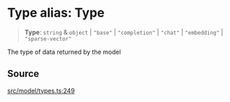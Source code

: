 # Type alias: Type

> **Type**: `string` & `object` \| `"base"` \| `"completion"` \| `"chat"` \| `"embedding"` \| `"sparse-vector"`

The type of data returned by the model

## Source

[src/model/types.ts:249](https://github.com/dexaai/llm-tools/blob/98f7fd5/src/model/types.ts#L249)
